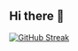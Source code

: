 ## Hi there 👋

[![GitHub Streak](https://vercel-ten-chi-60.vercel.app?user=RIKK1403&theme=tokyonight)](https://git.io/streak-stats)
